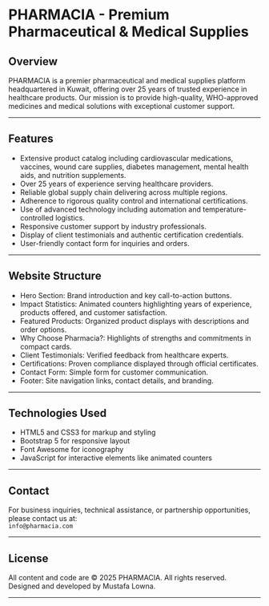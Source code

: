 # PHARMACIA - Premium Pharmaceutical & Medical Supplies

## Overview

PHARMACIA is a premier pharmaceutical and medical supplies platform headquartered in Kuwait, offering over 25 years of trusted experience in healthcare products. Our mission is to provide high-quality, WHO-approved medicines and medical solutions with exceptional customer support.

---

## Features

- Extensive product catalog including cardiovascular medications, vaccines, wound care supplies, diabetes management, mental health aids, and nutrition supplements.
- Over 25 years of experience serving healthcare providers.
- Reliable global supply chain delivering across multiple regions.
- Adherence to rigorous quality control and international certifications.
- Use of advanced technology including automation and temperature-controlled logistics.
- Responsive customer support by industry professionals.
- Display of client testimonials and authentic certification credentials.
- User-friendly contact form for inquiries and orders.

---

## Website Structure

- Hero Section: Brand introduction and key call-to-action buttons.
- Impact Statistics: Animated counters highlighting years of experience, products offered, and customer satisfaction.
- Featured Products: Organized product displays with descriptions and order options.
- Why Choose Pharmacia?: Highlights of strengths and commitments in compact cards.
- Client Testimonials: Verified feedback from healthcare experts.
- Certifications: Proven compliance displayed through official certificates.
- Contact Form: Simple form for customer communication.
- Footer: Site navigation links, contact details, and branding.

---

## Technologies Used

- HTML5 and CSS3 for markup and styling  
- Bootstrap 5 for responsive layout  
- Font Awesome for iconography  
- JavaScript for interactive elements like animated counters

---

## Contact

For business inquiries, technical assistance, or partnership opportunities, please contact us at:  
`info@pharmacia.com`

---

## License

All content and code are © 2025 PHARMACIA. All rights reserved.  
Designed and developed by Mustafa Lowna.

---
